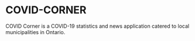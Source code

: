 # COVID-CORNER
COVID Corner is a COVID-19 statistics and news application catered to local municipalities in Ontario.
